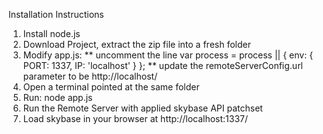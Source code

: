 Installation Instructions

1. Install node.js
2. Download Project, extract the zip file into a fresh folder
3. Modify app.js: 
** uncomment the line var process = process || { env: { PORT: 1337, IP: 'localhost' } };
** update the remoteServerConfig.url parameter to be http://localhost/
4. Open a terminal pointed at the same folder
5. Run: node app.js
6. Run the Remote Server with applied skybase API patchset
7. Load skybase in your browser at http://localhost:1337/
